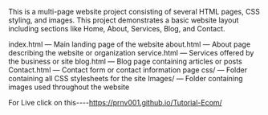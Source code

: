 This is a multi-page website project consisting of several HTML pages, CSS styling, and images. This project demonstrates a basic website layout including sections like Home, About, Services, Blog, and Contact.

index.html — Main landing page of the website
about.html — About page describing the website or organization
service.html — Services offered by the business or site
blog.html — Blog page containing articles or posts
Contact.html — Contact form or contact information page
css/ — Folder containing all CSS stylesheets for the site
Images/ — Folder containing images used throughout the website

For Live click on this----https://prnv001.github.io/Tutorial-Ecom/
